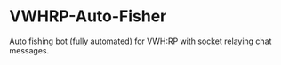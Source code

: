 # VWHRP-Auto-Fisher
 Auto fishing bot (fully automated) for VWH:RP with socket relaying chat messages.
